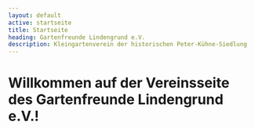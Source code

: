 ```yaml
---
layout: default
active: startseite
title: Startseite
heading: Gartenfreunde Lindengrund e.V.
description: Kleingartenverein der historischen Peter-Kühne-Siedlung
---
```


# Willkommen auf der Vereinsseite des Gartenfreunde Lindengrund e.V.!
